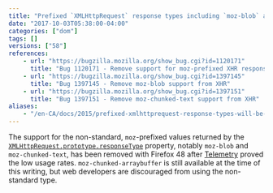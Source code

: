```yaml
---
title: "Prefixed `XMLHttpRequest` response types including `moz-blob` are no longer supported"
date: "2017-10-03T05:38:00-04:00"
categories: ["dom"]
tags: []
versions: ["58"]
references:
    - url: "https://bugzilla.mozilla.org/show_bug.cgi?id=1120171"
      title: "Bug 1120171 - Remove support for moz-prefixed XHR responseTypes"
    - url: "https://bugzilla.mozilla.org/show_bug.cgi?id=1397145"
      title: "Bug 1397145 - Remove moz-blob support from XHR"
    - url: "https://bugzilla.mozilla.org/show_bug.cgi?id=1397151"
      title: "Bug 1397151 - Remove moz-chunked-text support from XHR"
aliases:
    - "/en-CA/docs/2015/prefixed-xmlhttprequest-response-types-will-be-removed/"
---
```

The support for the non-standard, `moz`-prefixed values returned by the [`XMLHttpRequest.prototype.responseType`](https://developer.mozilla.org/docs/Web/API/XMLHttpRequest/responseType) property, notably `moz-blob` and `moz-chunked-text`, has been removed with Firefox 48 after [Telemetry](https://telemetry.mozilla.org/) proved the low usage rates. `moz-chunked-arraybuffer` is still available at the time of this writing, but web developers are discouraged from using the non-standard type.

